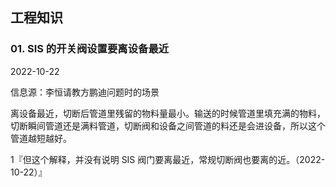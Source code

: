 ## 工程知识

### 01. SIS 的开关阀设置要离设备最近

2022-10-22

信息源：李恒请教方鹏迪问题时的场景

离设备最近，切断后管道里残留的物料量最小。输送的时候管道里填充满的物料，切断瞬间管道还是满料管道，切断阀和设备之间管道的料还是会进设备，所以这个管道越短越好。

1『但这个解释，并没有说明 SIS 阀门要离最近，常规切断阀也要离的近。（2022-10-22）』








